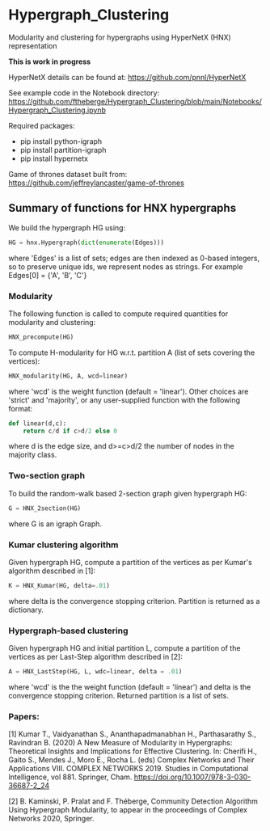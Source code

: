 # Hypergraph_Clustering
Modularity and clustering for hypergraphs using HyperNetX (HNX) representation

**This is work in progress**

HyperNetX details can be found at: https://github.com/pnnl/HyperNetX

See example code in the Notebook directory: https://github.com/ftheberge/Hypergraph_Clustering/blob/main/Notebooks/Hypergraph_Clustering.ipynb

Required packages:

* pip install python-igraph
* pip install partition-igraph
* pip install hypernetx

Game of thrones dataset built from: https://github.com/jeffreylancaster/game-of-thrones

## Summary of functions for HNX hypergraphs

We build the hypergraph HG using:
```python
HG = hnx.Hypergraph(dict(enumerate(Edges)))
```
where 'Edges' is a list of sets; edges are then indexed as 0-based integers, so to preserve unique ids, we represent nodes as strings. 
For example Edges[0] = {'A', 'B', 'C'}

### Modularity

The following function is called to compute required quantities for modularity and clustering:

```python
HNX_precompute(HG)
```

To compute H-modularity for HG w.r.t. partition A (list of sets covering the vertices):
```python
HNX_modularity(HG, A, wcd=linear)
```
where 'wcd' is the weight function (default = 'linear'). Other choices are 'strict' and 'majority', or any user-supplied function with the following format:
```python
def linear(d,c):
    return c/d if c>d/2 else 0
```

where d is the edge size, and d>=c>d/2 the number of nodes in the majority class.

### Two-section graph

To build the random-walk based 2-section graph given hypergraph HG:
```python
G = HNX_2section(HG)
```
where G is an igraph Graph.

### Kumar clustering algorithm

Given hypergraph HG, compute a partition of the vertices as per Kumar's algorithm described in [1]:

```python
K = HNX_Kumar(HG, delta=.01)
```

where delta is the convergence stopping criterion. Partition is returned as a dictionary.

### Hypergraph-based clustering

Given hypergraph HG and initial partition L, compute a partition of the vertices as per Last-Step algorithm described in [2]:

```python
A = HNX_LastStep(HG, L, wdc=linear, delta = .01)
```

where 'wcd' is the the weight function (default = 'linear') and delta is the convergence stopping criterion. Returned partition is a list of sets.

### Papers:

[1] Kumar T., Vaidyanathan S., Ananthapadmanabhan H., Parthasarathy S., Ravindran B. (2020) A New Measure of Modularity in Hypergraphs: Theoretical Insights and Implications for Effective Clustering. In: Cherifi H., Gaito S., Mendes J., Moro E., Rocha L. (eds) Complex Networks and Their Applications VIII. COMPLEX NETWORKS 2019. Studies in Computational Intelligence, vol 881. Springer, Cham. https://doi.org/10.1007/978-3-030-36687-2_24

[2] B. Kaminski, P. Pralat and F. Théberge, Community Detection Algorithm Using Hypergraph Modularity, to appear in the proceedings of Complex Networks 2020, Springer.
